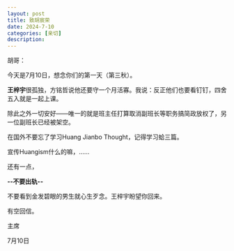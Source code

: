 ```yaml
---
layout: post
title: 致胡宸荣
date: 2024-7-10
categories: [亲切]
description: 
---
```


胡哥：

今天是7月10日，想念你们的第一天（第三秋）。

**王梓宇**很孤独，方铭哲说他还要守一个月活寡。我说：反正他们也要看钉钉，四舍五入就是一起上课。

除此之外一切安好——唯一的就是班主任打算取消副班长等职务搞简政放权了，另一位副班长已经被架空。

在国外不要忘了学习Huang Jianbo Thought，记得学习蛤三篇。

宣传Huangism什么的嘛，……

还有一点，

**--不要出轨--**

不要看到金发碧眼的男生就心生歹念。王梓宇盼望你回来。

有空回信。

主席

7月10日

